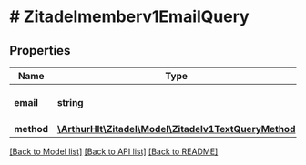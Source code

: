 # # Zitadelmemberv1EmailQuery

## Properties

Name | Type | Description | Notes
------------ | ------------- | ------------- | -------------
**email** | **string** | email address of the user | [optional]
**method** | [**\ArthurHlt\Zitadel\Model\Zitadelv1TextQueryMethod**](Zitadelv1TextQueryMethod.md) |  | [optional]

[[Back to Model list]](../../README.md#models) [[Back to API list]](../../README.md#endpoints) [[Back to README]](../../README.md)
